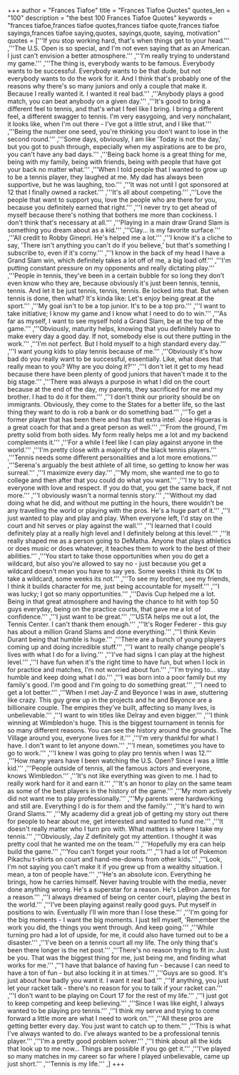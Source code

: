 +++
author = "Frances Tiafoe"
title = "Frances Tiafoe Quotes"
quotes_len = "100"
description = "the best 100 Frances Tiafoe Quotes"
keywords = "frances tiafoe,frances tiafoe quotes,frances tiafoe quote,frances tiafoe sayings,frances tiafoe saying,quotes, sayings,quote, saying, motivation"
quotes = ['''If you stop working hard, that's when things get to your head.''' ,'''The U.S. Open is so special, and I'm not even saying that as an American. I just can't envision a better atmosphere.''' ,'''I'm really trying to understand my game.''' ,'''The thing is, everybody wants to be famous. Everybody wants to be successful. Everybody wants to be that dude, but not everybody wants to do the work for it. And I think that's probably one of the reasons why there's so many juniors and only a couple that make it. Because I really wanted it. I wanted it real bad.''' ,'''Anybody plays a good match, you can beat anybody on a given day.''' ,'''It's good to bring a different feel to tennis, and that's what I feel like I bring. I bring a different feel, a different swagger to tennis. I'm very easygoing, and very nonchalant, it looks like, when I'm out there - I've got a little strut, and I like that.''' ,'''Being the number one seed, you're thinking you don't want to lose in the second round.''' ,'''Some days, obviously, I am like 'Today is not the day,' but you got to push through, especially when my aspirations are to be pro, you can't have any bad days.''' ,'''Being back home is a great thing for me, being with my family, being with friends, being with people that have got your back no matter what.''' ,'''When I told people that I wanted to grow up to be a tennis player, they laughed at me. My dad has always been supportive, but he was laughing, too.''' ,'''It was not until I got sponsored at 12 that I finally owned a racket.''' ,'''It's all about competing.''' ,'''Love the people that want to support you, love the people who are there for you, because you definitely earned that right.''' ,'''I never try to get ahead of myself because there's nothing that bothers me more than cockiness. I don't think that's necessary at all.''' ,'''Playing in a main draw Grand Slam is something you dream about as a kid.''' ,'''Clay... is my favorite surface.''' ,'''All credit to Robby Ginepri. He's helped me a lot.''' ,'''I know it's a cliche to say, 'There isn't anything you can't do if you believe,' but that's something I subscribe to, even if it's corny.''' ,'''I know in the back of my head I have a Grand Slam win, which definitely takes a lot off of me, a big load off.''' ,'''I'm putting constant pressure on my opponents and really dictating play.''' ,'''People in tennis, they've been in a certain bubble for so long they don't even know who they are, because obviously it's just been tennis, tennis, tennis. And let it be just tennis, tennis, tennis. Be locked into that. But when tennis is done, then what? It's kinda like: Let's enjoy being great at the sport.''' ,'''My goal isn't to be a top junior. It's to be a top pro.''' ,'''I want to take initiative; I know my game and I know what I need to do to win.''' ,'''As far as myself, I want to see myself hold a Grand Slam, be at the top of the game.''' ,'''Obviously, maturity helps, knowing that you definitely have to make every day a good day. If not, somebody else is out there putting in the work.''' ,'''I'm not perfect. But I hold myself to a high standard every day.''' ,'''I want young kids to play tennis because of me.''' ,'''Obviously it's how bad do you really want to be successful, essentially. Like, what does that really mean to you? Why are you doing it?''' ,'''I don't let it get to my head because there have been plenty of good juniors that haven't made it to the big stage.''' ,'''There was always a purpose in what I did on the court because at the end of the day, my parents, they sacrificed for me and my brother. I had to do it for them.''' ,'''I don't think our priority should be on immigrants. Obviously, they come to the States for a better life, so the last thing they want to do is rob a bank or do something bad.''' ,'''To get a former player that has been there and has that extra intel. Jose Higueras is a great coach for that and a great person as well.''' ,'''From the ground, I'm pretty solid from both sides. My form really helps me a lot and my backend complements it.''' ,'''For a while I feel like I can play against anyone in the world.''' ,'''I'm pretty close with a majority of the black tennis players.''' ,'''Tennis needs some different personalities and a lot more emotions.''' ,'''Serena's arguably the best athlete of all time, so getting to know her was surreal.''' ,'''I maximize every day.''' ,'''My mom, she wanted me to go to college and then after that you could do what you want.''' ,'''I try to treat everyone with love and respect. If you do that, you get the same back, if not more.''' ,'''I obviously wasn't a normal tennis story.''' ,'''Without my dad doing what he did, and without me putting in the hours, there wouldn't be any travelling the world or playing with the pros. He's a huge part of it.''' ,'''I just wanted to play and play and play. When everyone left, I'd stay on the court and hit serves or play against the wall.''' ,'''I learned that I could definitely play at a really high level and I definitely belong at this level.''' ,'''It really shaped me as a person going to DeMatha. Anyone that plays athletics or does music or does whatever, it teaches them to work to the best of their abilities.''' ,'''You start to take those opportunities when you do get a wildcard, but also you're allowed to say no - just because you get a wildcard doesn't mean you have to say yes. Some weeks I think its OK to take a wildcard, some weeks its not.''' ,'''To see my brother, see my friends, I think it builds character for me, just being accountable for myself.''' ,'''I was lucky; I got so many opportunities.''' ,'''Davis Cup helped me a lot. Being in that great atmosphere and having the chance to hit with top 50 guys everyday, being on the practice courts, that gave me a lot of confidence.''' ,'''I just want to be great.''' ,'''USTA helps me out a lot, the Tennis Center. I can't thank them enough.''' ,'''It's Roger Federer - this guy has about a million Grand Slams and done everything.''' ,'''I think Kevin Durant being that humble is huge.''' ,'''There are a bunch of young players coming up and doing incredible stuff.''' ,'''I want to really change people's lives with what I do for a living.''' ,'''I've had signs I can play at the highest level.''' ,'''I have fun when it's the right time to have fun, but when I lock in for practice and matches, I'm not worried about fun.''' ,'''I'm trying to... stay humble and keep doing what I do.''' ,'''I was born into a poor family but my family's good. I'm good and I'm going to do something great.''' ,'''I need to get a lot better.''' ,'''When I met Jay-Z and Beyonce I was in awe, stuttering like crazy. This guy grew up in the projects and he and Beyonce are a billionaire couple. The empires they've built, affecting so many lives, is unbelievable.''' ,'''I want to win titles like Delray and even bigger.''' ,'''I think winning at Wimbledon's huge. This is the biggest tournament in tennis for so many different reasons. You can see the history around the grounds. The Village around you, everyone lives for it.''' ,'''I'm very thankful for what I have. I don't want to let anyone down.''' ,'''I mean, sometimes you have to go to work.''' ,'''I knew I was going to play pro tennis when I was 12.''' ,'''How many years have I been watching the U.S. Open? Since I was a little kid.''' ,'''People outside of tennis, all the famous actors and everyone, knows Wimbledon.''' ,'''It's not like everything was given to me. I had to really work hard for it and earn it.''' ,'''It's an honor to play on the same team as some of the best players in the history of the game.''' ,'''My mom actively did not want me to play professionally.''' ,'''My parents were hardworking and still are. Everything I do is for them and the family.''' ,'''It's hard to win Grand Slams.''' ,'''My academy did a great job of getting my story out there for people to hear about me, get interested and wanted to fund me.''' ,'''It doesn't really matter who I turn pro with. What matters is where I take my tennis.''' ,'''Obviously, Jay Z definitely got my attention. I thought it was pretty cool that he wanted me on the team.''' ,'''Hopefully my era can help build the game.''' ,'''You can't forget your roots.''' ,'''I had a lot of Pokemon Pikachu t-shirts on court and hand-me-downs from other kids.''' ,'''Look, I'm not saying you can't make it if you grew up from a wealthy situation. I mean, a ton of people have.''' ,'''He's an absolute icon. Everything he brings, how he carries himself. Never having trouble with the media, never done anything wrong. He's a superstar for a reason. He's LeBron James for a reason.''' ,'''I always dreamed of being on center court, playing the best in the world.''' ,'''I've been playing against really good guys. Put myself in positions to win. Eventually I'll win more than I lose these.''' ,'''I'm going for the big moments - I want the big moments. I just tell myself, 'Remember the work you did, the things you went through. And keep going.''' ,'''While turning pro had a lot of upside, for me, it could also have turned out to be a disaster.''' ,'''I've been on a tennis court all my life. The only thing that's been there longer is the net post.''' ,'''There's no reason trying to fit in: Just be you. That was the biggest thing for me, just being me, and finding what works for me.''' ,'''I have that balance of having fun - because I can need to have a ton of fun - but also locking it in at times.''' ,'''Guys are so good. It's just about how badly you want it. I want it real bad.''' ,'''If anything, you just let your racket talk - there's no reason for you to talk if your racket can.''' ,'''I don't want to be playing on Court 17 for the rest of my life.''' ,'''I just got to keep competing and keep believing.''' ,'''Since I was like eight, I always wanted to be playing pro tennis.''' ,'''I think my serve and trying to come forward a little more are what I need to work on.''' ,'''All these pros are getting better every day. You just want to catch up to them.''' ,'''This is what I've always wanted to do. I've always wanted to be a professional tennis player.''' ,'''I'm a pretty good problem solver.''' ,'''I think about all the kids that look up to me now... Things are possible if you go get it.''' ,'''I've played so many matches in my career so far where I played unbelievable, came up just short.''' ,'''Tennis is my life.''' ,]
+++